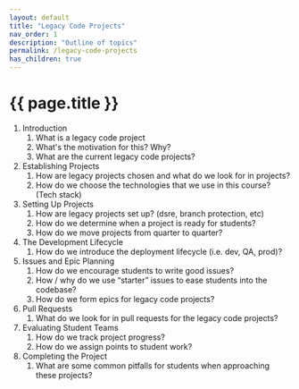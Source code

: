 ```yaml
---
layout: default
title: "Legacy Code Projects"
nav_order: 1
description: "Outline of topics"
permalink: /legacy-code-projects
has_children: true
---
```


# {{ page.title }}

1. Introduction
   1. What is a legacy code project
   2. What's the motivation for this? Why?
   3. What are the current legacy code projects?
2. Establishing Projects
   1. How are legacy projects chosen and what do we look for in projects?
   2. How do we choose the technologies that we use in this course? (Tech stack)
3. Setting Up Projects
   1. How are legacy projects set up? (dsre, branch protection, etc)
   2. How do we determine when a project is ready for students?
   3. How do we move projects from quarter to quarter?
4. The Development Lifecycle
   1. How do we introduce the deployment lifecycle (i.e. dev, QA, prod)?
5. Issues and Epic Planning
   1. How do we encourage students to write good issues?
   2. How / why do we use “starter” issues to ease students into the codebase?
   3. How do we form epics for legacy code projects?
6. Pull Requests
   1. What do we look for in pull requests for the legacy code projects?
7. Evaluating Student Teams
   1. How do we track project progress?
   2. How do we assign points to student work?
8. Completing the Project
   1. What are some common pitfalls for students when approaching these projects?
